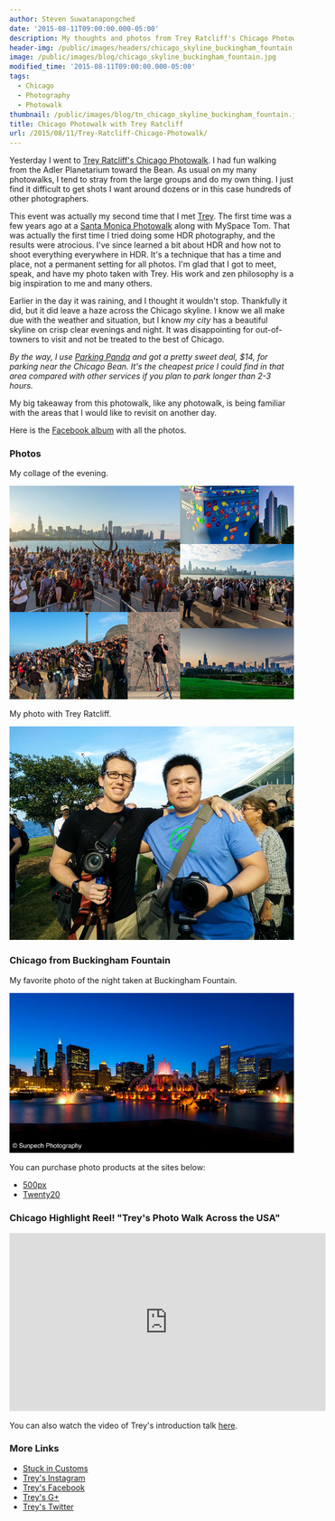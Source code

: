 ```yaml
---
author: Steven Suwatanapongched
date: '2015-08-11T09:00:00.000-05:00'
description: My thoughts and photos from Trey Ratcliff's Chicago Photowalk.
header-img: /public/images/headers/chicago_skyline_buckingham_fountain.jpg
image: /public/images/blog/chicago_skyline_buckingham_fountain.jpg
modified_time: '2015-08-11T09:00:00.000-05:00'
tags:
  - Chicago
  - Photography
  - Photowalk
thumbnail: /public/images/blog/tn_chicago_skyline_buckingham_fountain.jpg
title: Chicago Photowalk with Trey Ratcliff
url: /2015/08/11/Trey-Ratcliff-Chicago-Photowalk/
---
```



Yesterday I went to [Trey Ratcliff's Chicago Photowalk](https://www.facebook.com/events/1040179939340078/). I had fun walking from the Adler Planetarium toward the Bean. As usual on my many photowalks, I tend to stray from the large groups and do my own thing. I just find it difficult to get shots I want around dozens or in this case hundreds of other photographers.

This event was actually my second time that I met [Trey](http://www.stuckincustoms.com/trey-ratcliff/). The first time was a few years ago at a [Santa Monica Photowalk](/2012/02/la-photowalk-with-trey-ratcliff-and-tom) along with MySpace Tom. That was actually the first time I tried doing some HDR photography, and the results were atrocious. I've since learned a bit about HDR and how not to shoot everything everywhere in HDR. It's a technique that has a time and place, not a permanent setting for all photos. I'm glad that I got to meet, speak, and have my photo taken with Trey. His work and zen philosophy is a big inspiration to me and many others.

Earlier in the day it was raining, and I thought it wouldn't stop. Thankfully it did, but it did leave a haze across the Chicago skyline. I know we all make due with the weather and situation, but I know *my city* has a beautiful skyline on crisp clear evenings and night. It was disappointing for out-of-towners to visit and not be treated to the best of Chicago.

*By the way, I use [Parking Panda](https://www.parkingpanda.com/invite/sunpech) and got a pretty sweet deal, $14, for parking near the Chicago Bean. It's the cheapest price I could find in that area compared with other services if you plan to park longer than 2-3 hours.*

My big takeaway from this photowalk, like any photowalk, is being familiar with the areas that I would like to revisit on another day.

Here is the [Facebook album](https://www.facebook.com/media/set/?set=a.929592023772489.1073741894.408588035872893&type=3) with all the photos.

### Photos

My collage of the evening.

![Trey Ratcliff Chicago Photowalk Collage](/public/images/blog/trey_ratcliff_chicago_photowalk_collage.jpg)

My photo with Trey Ratcliff.

![Photo with Trey Ratcliff](/public/images/blog/trey_ratcliff_chicago_photowalk.jpg)

### Chicago from Buckingham Fountain

My favorite photo of the night taken at Buckingham Fountain.

![Chicago from Buckingham Fountain](/public/images/blog/chicago_skyline_buckingham_fountain.jpg)

You can purchase photo products at the sites below:

* [500px](https://500px.com/photo/117928169/chicago-from-buckingham-fountain-by-steven-suwatanapongched?ctx_page=1&from=user&user_id=747967)
* [Twenty20](https://www.twenty20.com/photos/3b56fb5b-b2e5-4eca-8dd8-41b090b17b10)

### Chicago Highlight Reel! "Trey's Photo Walk Across the USA"

<div class="video-container">
<iframe width="560" height="315" src="https://www.youtube.com/embed/vi-aPpI0pLU" frameborder="0" allowfullscreen></iframe>
</div>

You can also watch the video of Trey's introduction talk [here](https://www.youtube.com/watch?v=18QARbrUPbQ).

### More Links

* [Stuck in Customs](http://www.stuckincustoms.com/)
* [Trey's Instagram](https://instagram.com/treyratcliff/)
* [Trey's Facebook](https://www.facebook.com/treyratcliff)
* [Trey's G+](https://plus.google.com/+TreyRatcliff)
* [Trey's Twitter](https://twitter.com/treyratcliff)